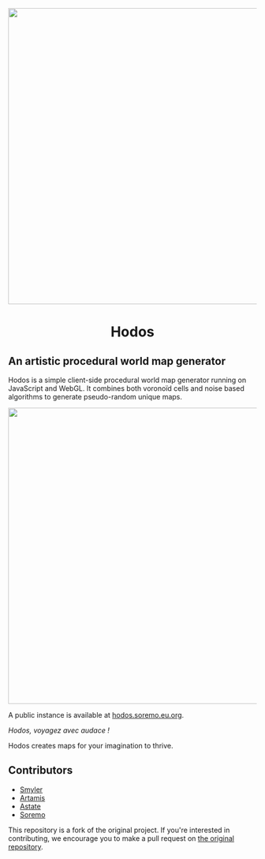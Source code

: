<div align="center">
  <img src="./assets/img/HodosLogoColorInvert.png" width=600>
  <h1>Hodos</h1>
</div>


## An artistic procedural world map generator
Hodos is a simple client-side procedural world map generator running on JavaScript and WebGL. It combines both voronoïd cells and noise based algorithms to generate pseudo-random unique maps.



<div align="center">
  <img src="./assets/img/example.png" width=600>
</div>

A public instance is available at [hodos.soremo.eu.org](https://hodos.soremo.me/).

*Hodos, voyagez avec audace !*

Hodos creates maps for your imagination to thrive.

## Contributors

- [Smyler](https://github.com/SmylerMC/)
- [Artamis](https://github.com/JulienRibiollet)
- [Astate](https://github.com/Astate-I)
- [Soremo](https://github.com/Soremojinsen)

This repository is a fork of the original project. If you're interested in contributing, we encourage you to make a pull request on [the original repository](https://github.com/SmylerMC/Hodos).
